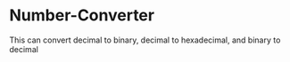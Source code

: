 # Number-Converter
This can convert decimal to binary, decimal to hexadecimal, and binary to decimal
